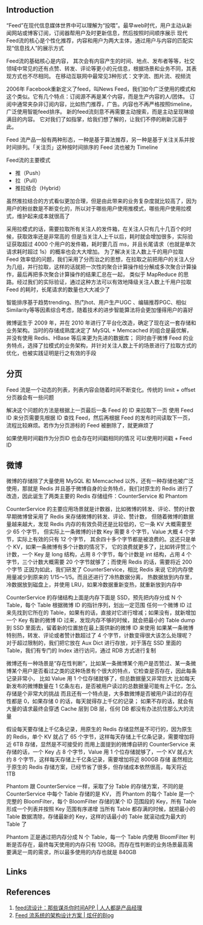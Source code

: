 ## Introduction

“Feed”在现代信息媒体世界中可以理解为“投喂”。最早web时代，用户主动从新闻网站或博客订阅，订阅器帮用户及时更新信息，然后按照时间顺序展示
现代Feed流的核心是个性化推荐，内容和用户为两大主体，通过用户与内容的匹配实现“信息找人”的展示方式

Feed流的基础核心是内容，
其次会有内容产生的时间、地点、发布者等等，社交领域中常见的还有点赞、转发、评论等更小的元信息，根据场景和业务不同，其表现方式也不尽相同。
在移动互联网中最常见3种形式：文字流、图片流、视频流

2006年 Facebook重新定义了feed，叫News Feed，我们如今广泛使用的模式和这个类似。它有几个特点：订阅源不再是某个内容，而是生产内容的人/团体。
订阅中通常夹杂非订阅内容，比如热门推荐，广告。内容也不再严格按照timeline，广泛使用智能feed排序。
新的feed流刻意不再需要主动搜索，而是主动呈现琳琅满目的内容。
它对我们了如指掌，给我们想了解的，让我们不停的刷新沉溺于此。





Feed 流产品一般有两种形态，一种是基于算法推荐，另一种是基于关注关系并按时间排列。「关注页」这种按时间排序的 Feed 流也被为 Timeline





Feed流的主要模式
- 推（Push）
- 拉（Pull）
- 推拉结合（Hybrid）


虽然推拉结合的方式看似更加合理，但是由此带来的业务复杂度就比较高了，因为用户的粉丝数是不断变化的，所以对于哪些用户使用推模式，哪些用户使用拉模式，维护起来成本就很高了

采用拉模式的话，需要拉取所有关注人的发件箱，在关注人只有几十几百个的时候，获取效率还是非常高的
但是当关注人上千以后，耗时就会增加很多，实际验证获取超过 4000 个用户的发件箱，耗时要几百 ms，并且长尾请求（也就是单次请求耗时超过 1s）的概率也会大大增加。
为了解决关注人数上千的用户拉取 Feed 效率低的问题，我们采用了分而治之的思想，在拉取之前把用户的关注人分为几组，并行拉取，这样的话就把一次性的聚合计算操作给分解成多次聚合计算操作，最后再把多次聚合计算操作的结果汇总在一起，
类似于 MapReduce 的思路。经过我们的实际验证，通过这种方法可以有效地降级关注人数上千用户拉取 Feed 的耗时，长尾请求的数量也大大减少了




智能排序基于趋势trending、热门hot、用户生产UGC 、编辑推荐PGC、相似Similarity等等因素综合考虑，随着技术的进步智能算法将会更加懂得用户的喜好


微博诞生于 2009 年，并在 2010 年进行了平台化改造，确定了现在这一套存储和业务架构。当时的存储成熟度决定了 MySQL + Memcached 的组合是最优解，并没有使用 Redis、HBase 等后来更为先进的数据库；
同时由于微博 Feed 的业务特点，选择了拉模式的业务架构，并针对关注人数上千的场景进行了拉取方式的优化，也被实践证明是行之有效的手段



## 分页

Feed 流是一个动态的列表，列表内容会随着时间不断变化。传统的 limit + offset 分页器会有一些问题

解决这个问题的方法是根据上一页最后一条 Feed 的 ID 来拉取下一页 使用 Feed ID 来分页需要先根据 ID 查找 Feed，然后再根据 Feed 的发布时间读取下一页，流程比较麻烦。若作为分页游标的 Feed 被删除了，就更麻烦了

如果使用时间戳作为分页ID 也会存在时间戳相同的情况 可以使用时间戳 + Feed ID


## 微博


微博的存储除了大量使用 MySQL 和 Memcached 以外，还有一种存储也被广泛使用，那就是 Redis
并且基于微博自身的业务特点，我们对原生的 Redis 进行了改造，因此诞生了两类主要的 Redis 存储组件：CounterService 和 Phantom

CounterService 的主要应用场景就是计数器，比如微博的转发、评论、赞的计数
早期微博曾采用了 Redis 来存储微博的转发、评论、赞计数，
但随着微博的数据量越来越大，发现 Redis 内存的有效负荷还是比较低的，它一条 KV 大概需要至少 65 个字节，
但实际上一条微博的计数 Key 需要 8 个字节，Value 大概 4 个字节，实际上有效的只有 12 个字节，
其余四十多个字节都是被浪费的。这还只是单个 KV，如果一条微博有多个计数的情况下，
它的浪费就更多了，比如转评赞三个计数，一个 Key 是 long 结构，占用 8 个字节，每个计数是 int 结构，占用 4 个字节，三个计数大概需要 20 个字节就够了；而使用 Redis 的话，需要将近 200 个字节
正因为如此，我们研发了 CounterService，相比 Redis 来说 它的内存使用量减少到原来的 1/15～1/5。而且还进行了冷热数据分离，
热数据放到内存里，冷数据放到磁盘上，并使用 LRU，如果冷数据重新变热，就重新放到内存中

CounterService 的存储结构上面是内存下面是 SSD，预先把内存分成 N 个 Table，每个 Table 根据微博 ID 的指针序列，划出一定范围
任何一个微博 ID 过来先找到它所在的 Table，如果有的话，直接对它进行增减；如果没有，就新增加一个 Key
有新的微博 ID 过来，发现内存不够的时候，就会把最小的 Table dump 到 SSD 里面去，留着新的位置放在最上面供新的微博 ID 来使用
如果某一条微博特别热，转发、评论或者赞计数超过了 4 个字节，计数变得很大该怎么处理呢？
对于超过限制的，我们把它放在 Aux Dict 进行存放，对于落在 SSD 里面的 Table，我们有专门的 Index 进行访问，通过 RDB 方式进行复制



微博还有一种场景是“存在性判断”，比如某一条微博某个用户是否赞过、某一条微博某个用户是否看过之类的这种场景有个很大的特点，它检查是否存在，因此每条记录非常小， 比如 Value 用 1 个位存储就够了，但总数据量又非常巨大
比如每天新发布的微博数量在 1 亿条左右，是否被用户读过的总数据量可能有上千亿，怎么存储是个非常大的挑战
而且还有一个特点是，大多数微博是否被用户读过的存在性都是 0，如果存储 0 的话，每天就得存上千亿的记录；
如果不存的话，就会有大量的请求最终会穿透 Cache 层到 DB 层，任何 DB 都没有办法抗住那么大的流量

假设每天要存储上千亿条记录，用原生的 Redis 存储显然是不可行的，因为原生的 Redis，单个 KV 就占了 65 个字节，这样每天存储上千亿条记录，需要增加将近 6TB 存储，显然是不可接受的
而用上面提到的微博自研的 CounterService 来存储的话，一个 Key 占 8 个字节，Value 用 1 个位存储就够了，一个 KV 就占大约 8 个字节，这样每天存储上千亿条记录，需要增加将近 800GB 存储
虽然相比于原生的 Redis 存储方案，已经节省了很多，但存储成本依然很高，每天将近 1TB

Phantom 跟 CounterService 一样，采取了分 Table 的存储方案，不同的是 CounterService 中每个 Table 存储的是 KV，
而 Phantom 的每个 Table 是一个完整的 BloomFilter，每个 BloomFilter 存储的某个 ID 范围段的 Key，所有 Table 形成一个列表并按照 Key 范围有序递增
当所有 Table 都存满的时候，就把最小的 Table 数据清除，存储最新的 Key，这样的话最小的 Table 就滚动成为最大的 Table 了

Phantom 正是通过把内存分成 N 个 Table，每一个 Table 内使用 BloomFilter 判断是否存在，最终每天使用的内存只有 120GB。而存在性判断的业务场景最高需要满足一周的需求，所以最多使用的内存也就是 840GB

## Links



## References

1. [feed流设计：那些谋杀你时间APP | 人人都是产品经理](https://www.woshipm.com/pd/773523.html)
1. [Feed 流系统的架构设计方案 | 炫仔的Blog](https://kixuan.github.io/posts/feed/)
